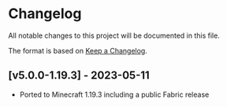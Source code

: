 # Changelog
All notable changes to this project will be documented in this file.

The format is based on [Keep a Changelog].

## [v5.0.0-1.19.3] - 2023-05-11
- Ported to Minecraft 1.19.3 including a public Fabric release

[Keep a Changelog]: https://keepachangelog.com/en/1.0.0/
